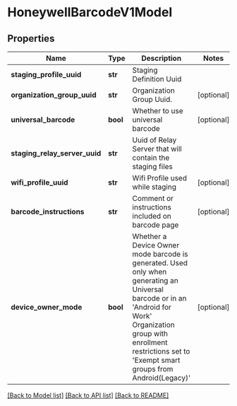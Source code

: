 # HoneywellBarcodeV1Model

## Properties
Name | Type | Description | Notes
------------ | ------------- | ------------- | -------------
**staging_profile_uuid** | **str** | Staging Definition Uuid | 
**organization_group_uuid** | **str** | Organization Group Uuid. | [optional] 
**universal_barcode** | **bool** | Whether to use universal barcode | [optional] 
**staging_relay_server_uuid** | **str** | Uuid of Relay Server that will contain the staging files | 
**wifi_profile_uuid** | **str** | Wifi Profile used while staging | [optional] 
**barcode_instructions** | **str** | Comment or instructions included on barcode page | [optional] 
**device_owner_mode** | **bool** | Whether a Device Owner mode barcode is generated. Used only when generating an Universal barcode or in an &#39;Android for Work&#39; Organization group with enrollment restrictions set to &#39;Exempt smart groups from Android(Legacy)&#39; | [optional] 

[[Back to Model list]](../README.md#documentation-for-models) [[Back to API list]](../README.md#documentation-for-api-endpoints) [[Back to README]](../README.md)


